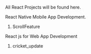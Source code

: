 All React Projects will be found here.

React Native Mobile App Development.
1. ScrollFeature


React js for Web App Development
1. cricket_update